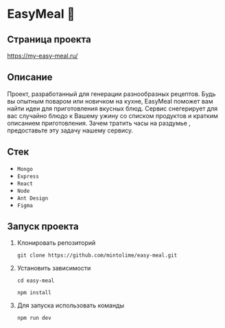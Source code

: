 # EasyMeal 🥗


## Страница проекта
https://my-easy-meal.ru/
## Описание
Проект, разработанный для генерации разнообразных рецептов. 
Будь вы опытным поваром или новичком на кухне, EasyMeal поможет вам найти идеи для приготовления вкусных блюд.
Сервис снегерирует для вас случайно блюдо к Вашему ужину со списком продуктов и кратким описанием приготовления. 
Зачем тратить часы на раздумье , предоставьте эту задачу нашему сервису.

## Стек

- `Mongo`
- `Express`
- `React`
- `Node`
- `Ant Design`
- `Figma`

## Запуск проекта

1. Клонировать репозиторий

    `git clone https://github.com/mintolime/easy-meal.git`

2. Установить зависимости

    `cd easy-meal`

    `npm install`

3. Для запуска использовать команды

    `npm run dev`

